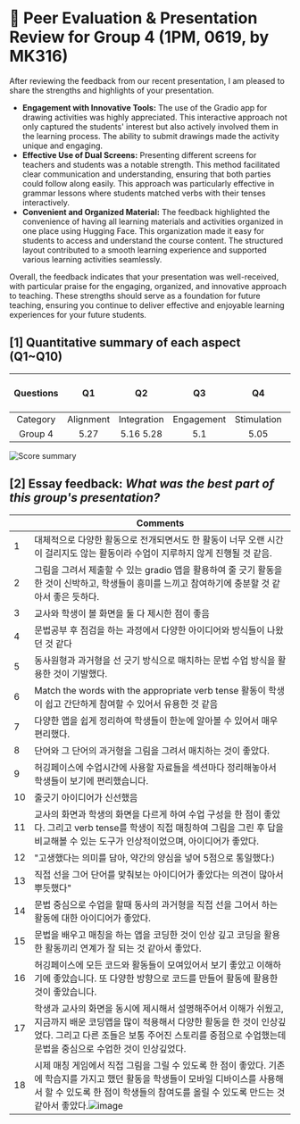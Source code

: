 # 💙 Peer Evaluation & Presentation Review for Group 4 (1PM, 0619, by MK316)

After reviewing the feedback from our recent presentation, I am pleased to share the strengths and highlights of your presentation.

+ **Engagement with Innovative Tools:** The use of the Gradio app for drawing activities was highly appreciated. This interactive approach not only captured the students' interest but also actively involved them in the learning process. The ability to submit drawings made the activity unique and engaging.
+ **Effective Use of Dual Screens:** Presenting different screens for teachers and students was a notable strength. This method facilitated clear communication and understanding, ensuring that both parties could follow along easily. This approach was particularly effective in grammar lessons where students matched verbs with their tenses interactively.
+ **Convenient and Organized Material:** The feedback highlighted the convenience of having all learning materials and activities organized in one place using Hugging Face. This organization made it easy for students to access and understand the course content. The structured layout contributed to a smooth learning experience and supported various learning activities seamlessly.

Overall, the feedback indicates that your presentation was well-received, with particular praise for the engaging, organized, and innovative approach to teaching. These strengths should serve as a foundation for future teaching, ensuring you continue to deliver effective and enjoyable learning experiences for your future students.

## [1] Quantitative summary of each aspect (Q1~Q10)

|Questions|Q1|Q2|Q3|Q4|Q5|Q6|Q7|Q8|Q9|Q10|Total mean (SD)|
|:--:|:--:|:--:|:--:|:--:|:--:|:--:|:--:|:--:|:--:|:--:|:--:|
|Category|Alignment|Integration|Engagement|Stimulation|Support|Accessibility|Integration|Autonomy|Adaptability|Presenation||
| Group 4| 5.27| 5.16 5.28| 5.1 | 5.05 | 5.56|5.22|5.11|4.78 |5.1| **5.17** (0.56)| 

![Score summary](https://github.com/MK316/Spring2024/blob/main/DLEE/Project/DLEE_G04.png)

## [2] Essay feedback: _What was the best part of this group's presentation?_

||Comments|
|--|--|
|1|대체적으로 다양한 활동으로 전개되면서도 한 활동이 너무 오랜 시간이 걸리지도 않는 활동이라 수업이 지루하지 않게 진행될 것 같음.
|2|그림을 그려서 제출할 수 있는 gradio 앱을 활용하여 줄 긋기 활동을 한 것이 신박하고, 학생들이 흥미를 느끼고 참여하기에 충분할 것 같아서 좋은 듯하다.
|3|교사와 학생이 볼 화면을 둘 다 제시한 점이 좋음
|4|문법공부 후 점검을 하는 과정에서 다양한 아이디어와 방식들이 나왔던 것 같다
|5|동사원형과 과거형을 선 긋기 방식으로 매치하는 문법 수업 방식을 활용한 것이 기발했다.
|6|Match the words with the appropriate verb tense 활동이 학생이 쉽고 간단하게 참여할 수 있어서 유용한 것 같음
|7|다양한 앱을 쉽게 정리하여 학생들이 한눈에 알아볼 수 있어서 매우 편리했다.
|8|단어와 그 단어의 과거형을 그림을 그려서 매치하는 것이 좋았다.
|9|허깅페이스에 수업시간에 사용할 자료들을 섹션마다 정리해놓아서 학생들이 보기에 편리했습니다.
|10|줄긋기 아이디어가 신선했음
|11|교사의 화면과 학생의 화면을 다르게 하여 수업 구성을 한 점이 좋았다. 그리고 verb tense를 학생이 직접 매칭하여 그림을 그린 후 답을 비교해볼 수 있는 도구가 인상적이었으며, 아이디어가 좋았다.
|12|"고생했다는 의미를 담아, 약간의 양심을 넣어 5점으로 통일했다:)
|13|직접 선을 그어 단어를 맞춰보는 아이디어가 좋았다는 의견이 많아서 뿌듯했다"
|14|문법 중심으로 수업을 할때 동사의 과거형을 직접 선을 그어서 하는 활동에 대한 아이디어가 좋았다.
|15|문법을 배우고 매칭을 하는 앱을 코딩한 것이 인상 깊고 코딩을 활용한 활동끼리 연계가 잘 되는 것 같아서 좋았다.
|16|허깅페이스에 모든 코드와 활동들이 모여있어서 보기 좋았고 이해하기에 좋았습니다. 또 다양한 방향으로 코드를 만들어 활동에 활용한 것이 좋았습니다.
|17|학생과 교사의 화면을 동시에 제시해서 설명해주어서 이해가 쉬웠고, 지금까지 배운 코딩앱을 많이 적용해서 다양한 활동을 한 것이 인상깊었다. 그리고 다른 조들은 보통 주어진 스토리를 중점으로 수업했는데 문법을 중심으로 수업한 것이 인상깊었다.
|18|시제 매칭 게임에서 직접 그림을 그릴 수 있도록 한 점이 좋았다. 기존에 학습지를 가지고 했던 활동을 학생들이 모바일 디바이스를 사용해서 할 수 있도록 한 점이 학생들의 참여도를 올릴 수 있도록 만드는 것 같아서 좋았다.![image](https://github.com/xoghd1126/G4-finalproject/assets/99416359/8b090b04-5a29-427c-ab1f-c36b58fa690f)




